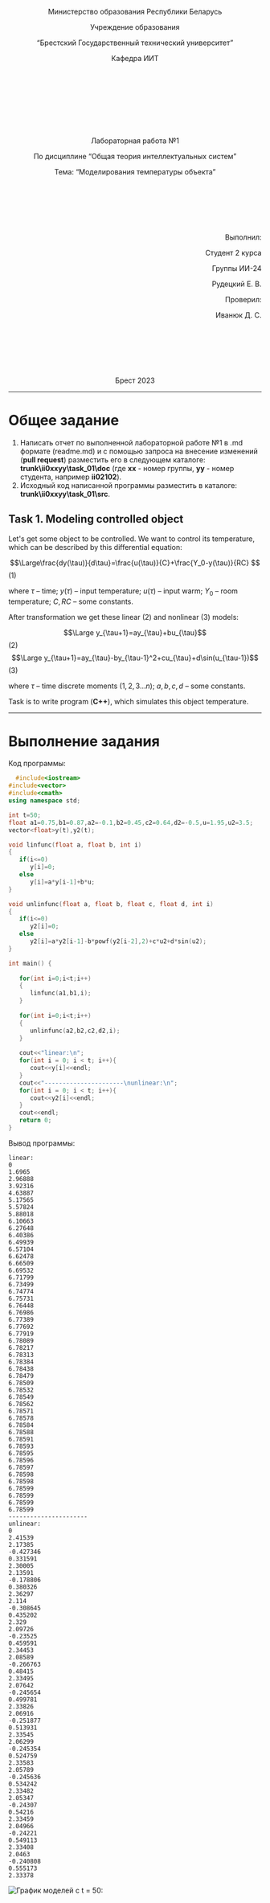 <p align="center"> Министерство образования Республики Беларусь</p>
<p align="center">Учреждение образования</p>
<p align="center">“Брестский Государственный технический университет”</p>
<p align="center">Кафедра ИИТ</p>
<br><br><br><br><br><br><br>
<p align="center">Лабораторная работа №1</p>
<p align="center">По дисциплине “Общая теория интеллектуальных систем”</p>
<p align="center">Тема: “Моделирования температуры объекта”</p>
<br><br><br><br><br>
<p align="right">Выполнил:</p>
<p align="right">Студент 2 курса</p>
<p align="right">Группы ИИ-24</p>
<p align="right">Рудецкий Е. В.</p>
<p align="right">Проверил:</p>
<p align="right">Иванюк Д. С.</p>
<br><br><br><br><br>
<p align="center">Брест 2023</p>

---

# Общее задание #
1. Написать отчет по выполненной лабораторной работе №1 в .md формате (readme.md) и с помощью запроса на внесение изменений (**pull request**) разместить его в следующем каталоге: **trunk\ii0xxyy\task_01\doc** (где **xx** - номер группы, **yy** - номер студента, например **ii02102**).
2. Исходный код написанной программы разместить в каталоге: **trunk\ii0xxyy\task_01\src**.

## Task 1. Modeling controlled object ##
Let's get some object to be controlled. We want to control its temperature, which can be described by this differential equation:

$$\Large\frac{dy(\tau)}{d\tau}=\frac{u(\tau)}{C}+\frac{Y_0-y(\tau)}{RC} $$ (1)

where $\tau$ – time; $y(\tau)$ – input temperature; $u(\tau)$ – input warm; $Y_0$ – room temperature; $C,RC$ – some constants.

After transformation we get these linear (2) and nonlinear (3) models:

$$\Large y_{\tau+1}=ay_{\tau}+bu_{\tau}$$ (2)
$$\Large y_{\tau+1}=ay_{\tau}-by_{\tau-1}^2+cu_{\tau}+d\sin(u_{\tau-1})$$ (3)

where $\tau$ – time discrete moments ($1,2,3{\dots}n$); $a,b,c,d$ – some constants.

Task is to write program (**С++**), which simulates this object temperature.

---

# Выполнение задания #

Код программы:
```C++
  #include<iostream>
#include<vector>
#include<cmath>
using namespace std;

int t=50;
float a1=0.75,b1=0.87,a2=-0.1,b2=0.45,c2=0.64,d2=-0.5,u=1.95,u2=3.5;
vector<float>y(t),y2(t);

void linfunc(float a, float b, int i)
{
   if(i<=0)
      y[i]=0;
   else
      y[i]=a*y[i-1]+b*u;
}

void unlinfunc(float a, float b, float c, float d, int i)
{
   if(i<=0)
      y2[i]=0;
   else
      y2[i]=a*y2[i-1]-b*powf(y2[i-2],2)+c*u2+d*sin(u2);
}

int main() {
   
   for(int i=0;i<t;i++)
   {
      linfunc(a1,b1,i);
   }
   
   for(int i=0;i<t;i++)
   {
      unlinfunc(a2,b2,c2,d2,i);
   }
   
   cout<<"linear:\n";
   for(int i = 0; i < t; i++){
      cout<<y[i]<<endl;
   }
   cout<<"----------------------\nunlinear:\n";
   for(int i = 0; i < t; i++){
      cout<<y2[i]<<endl;
   }
   cout<<endl;
   return 0;
}
```     

Вывод программы:

    linear:
    0
    1.6965
    2.96888
    3.92316
    4.63887
    5.17565
    5.57824
    5.88018
    6.10663
    6.27648
    6.40386
    6.49939
    6.57104
    6.62478
    6.66509
    6.69532
    6.71799
    6.73499
    6.74774
    6.75731
    6.76448
    6.76986
    6.77389
    6.77692
    6.77919
    6.78089
    6.78217
    6.78313
    6.78384
    6.78438
    6.78479
    6.78509
    6.78532
    6.78549
    6.78562
    6.78571
    6.78578
    6.78584
    6.78588
    6.78591
    6.78593
    6.78595
    6.78596
    6.78597
    6.78598
    6.78598
    6.78599
    6.78599
    6.78599
    6.78599
    ----------------------
    unlinear:
    0
    2.41539
    2.17385
    -0.427346
    0.331591
    2.30005
    2.13591
    -0.178806
    0.380326
    2.36297
    2.114
    -0.308645
    0.435202
    2.329
    2.09726
    -0.23525
    0.459591
    2.34453
    2.08589
    -0.266763
    0.48415
    2.33495
    2.07642
    -0.245654
    0.499781
    2.33826
    2.06916
    -0.251877
    0.513931
    2.33545
    2.06299
    -0.245354
    0.524759
    2.33583
    2.05789
    -0.245636
    0.534242
    2.33482
    2.05347
    -0.24307
    0.54216
    2.33459
    2.04966
    -0.24221
    0.549113
    2.33408
    2.0463
    -0.240808
    0.555173
    2.33378
![График моделей с t = 50:](Figure_1.png)
